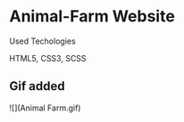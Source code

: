 <h1> Animal-Farm Website </h1>


<p> Used Techologies</p>

HTML5, CSS3, SCSS

<h2>Gif added</h2>

![](Animal Farm.gif)
